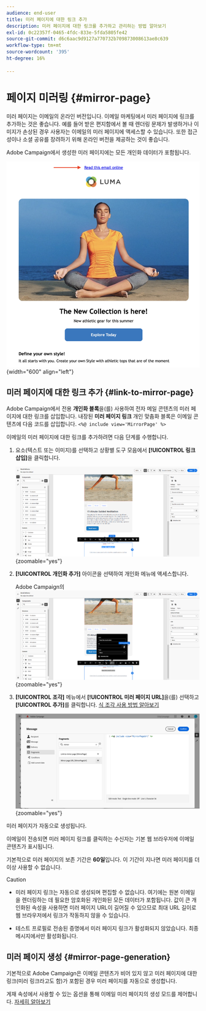 ```yaml
---
audience: end-user
title: 미러 페이지에 대한 링크 추가
description: 미러 페이지에 대한 링크를 추가하고 관리하는 방법 알아보기
exl-id: 0c22357f-0465-4fdc-833e-5fda5805fe42
source-git-commit: d6c6aac9d9127a770732b709873008613ae8c639
workflow-type: tm+mt
source-wordcount: '395'
ht-degree: 16%

---
```


# 페이지 미러링 {#mirror-page}

미러 페이지는 이메일의 온라인 버전입니다. 이메일 마케팅에서 미러 페이지에 링크를 추가하는 것은 좋습니다. 예를 들어 받은 편지함에서 볼 때 렌더링 문제가 발생하거나 이미지가 손상된 경우 사용자는 이메일의 미러 페이지에 액세스할 수 있습니다. 또한 접근성이나 소셜 공유를 장려하기 위해 온라인 버전을 제공하는 것이 좋습니다.

Adobe Campaign에서 생성한 미러 페이지에는 모든 개인화 데이터가 포함됩니다.

![전자 메일의 미러 링크 샘플](assets/mirror-page-link.png){width="600" align="left"}

## 미러 페이지에 대한 링크 추가 {#link-to-mirror-page}

Adobe Campaign에서 전용 **개인화 블록**&#x200B;을(를) 사용하여 전자 메일 콘텐츠의 미러 페이지에 대한 링크를 삽입합니다. 내장된 **미러 페이지 링크** 개인 맞춤화 블록은 이메일 콘텐츠에 다음 코드를 삽입합니다. `<%@ include view='MirrorPage' %>`

이메일의 미러 페이지에 대한 링크를 추가하려면 다음 단계를 수행합니다.

1. 요소(텍스트 또는 이미지)를 선택하고 상황별 도구 모음에서 **[!UICONTROL 링크 삽입]**&#x200B;을 클릭합니다.

   ![링크 삽입 옵션을 표시하는 상황별 도구 모음](assets/message-tracking-mirror-page.png){zoomable="yes"}

1. **[!UICONTROL 개인화 추가]** 아이콘을 선택하여 개인화 메뉴에 액세스합니다.

   Adobe Campaign의 ![Personalization 메뉴](assets/message-tracking-mirror-page_2.png){zoomable="yes"}

1. **[!UICONTROL 조각]** 메뉴에서 **[!UICONTROL 미러 페이지 URL]**&#x200B;을(를) 선택하고 **[!UICONTROL 추가]**&#x200B;를 클릭합니다. [식 조각 사용 방법 알아보기](../content/use-expression-fragments.md)

   ![조각 메뉴의 미러 페이지 URL 옵션](assets/message-tracking-mirror-page_3.png){zoomable="yes"}

미러 페이지가 자동으로 생성됩니다.

이메일이 전송되면 미러 페이지 링크를 클릭하는 수신자는 기본 웹 브라우저에 이메일 콘텐츠가 표시됩니다.

기본적으로 미러 페이지의 보존 기간은 **60일**&#x200B;입니다. 이 기간이 지나면 미러 페이지를 더 이상 사용할 수 없습니다.

>[!CAUTION]
>
>* 미러 페이지 링크는 자동으로 생성되며 편집할 수 없습니다. 여기에는 원본 이메일을 렌더링하는 데 필요한 암호화된 개인화된 모든 데이터가 포함됩니다. 값이 큰 개인화된 속성을 사용하면 미러 페이지 URL이 길어질 수 있으므로 최대 URL 길이로 웹 브라우저에서 링크가 작동하지 않을 수 있습니다.
>
>* 테스트 프로필로 전송된 증명에서 미러 페이지 링크가 활성화되지 않았습니다. 최종 메시지에서만 활성화됩니다.

## 미러 페이지 생성 {#mirror-page-generation}

기본적으로 Adobe Campaign은 이메일 콘텐츠가 비어 있지 않고 미러 페이지에 대한 링크(미러 링크라고도 함)가 포함된 경우 미러 페이지를 자동으로 생성합니다.

게재 속성에서 사용할 수 있는 옵션을 통해 이메일 미러 페이지의 생성 모드를 제어합니다. [자세히 알아보기](../advanced-settings/delivery-settings.md#mirror)